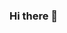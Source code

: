 ### Hi there 👋

<!--
**disooqi/disooqi** is a ✨ _special_ ✨ repository because its `README.md` (this file) appears on your GitHub profile.

- 🔭 I’m currently working on Natasy
- 🌱 I’m currently learning Machine Learning
- 👯 I’m looking to collaborate on NLP projects
<!--
- 🤔 I’m looking for help with ...
- 💬 Ask me about ...
- 📫 How to reach me: http://mohamed.eldesouki.ca
- 😄 Pronouns: ...
- ⚡ Fun fact: ...
-->

<!--START_SECTION:waka-->
<!--END_SECTION:waka-->

